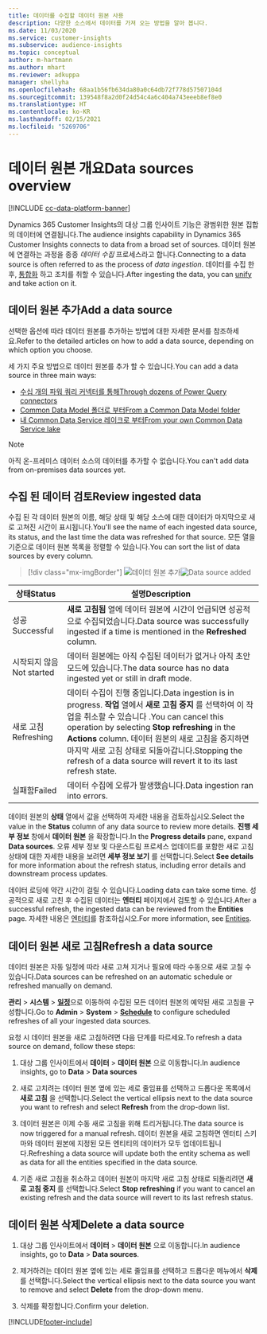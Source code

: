 ```yaml
---
title: 데이터를 수집할 데이터 원본 사용
description: 다양한 소스에서 데이터를 가져 오는 방법을 알아 봅니다.
ms.date: 11/03/2020
ms.service: customer-insights
ms.subservice: audience-insights
ms.topic: conceptual
author: m-hartmann
ms.author: mhart
ms.reviewer: adkuppa
manager: shellyha
ms.openlocfilehash: 68aa1b56fb634da80a0c64db72f778d57507104d
ms.sourcegitcommit: 139548f8a2d0f24d54c4a6c404a743eeeb8ef8e0
ms.translationtype: HT
ms.contentlocale: ko-KR
ms.lasthandoff: 02/15/2021
ms.locfileid: "5269706"
---
```

# <a name="data-sources-overview"></a><span data-ttu-id="b4734-103">데이터 원본 개요</span><span class="sxs-lookup"><span data-stu-id="b4734-103">Data sources overview</span></span>

[!INCLUDE [cc-data-platform-banner](../includes/cc-data-platform-banner.md)]

<span data-ttu-id="b4734-104">Dynamics 365 Customer Insights의 대상 그룹 인사이트 기능은 광범위한 원본 집합의 데이터에 연결됩니다.</span><span class="sxs-lookup"><span data-stu-id="b4734-104">The audience insights capability in Dynamics 365 Customer Insights connects to data from a broad set of sources.</span></span> <span data-ttu-id="b4734-105">데이터 원본에 연결하는 과정을 종종 *데이터 수집* 프로세스라고 합니다.</span><span class="sxs-lookup"><span data-stu-id="b4734-105">Connecting to a data source is often referred to as the process of *data ingestion*.</span></span> <span data-ttu-id="b4734-106">데이터를 수집 한 후, [통합화](data-unification.md) 하고 조치를 취할 수 있습니다.</span><span class="sxs-lookup"><span data-stu-id="b4734-106">After ingesting the data, you can [unify](data-unification.md) and take action on it.</span></span>

## <a name="add-a-data-source"></a><span data-ttu-id="b4734-107">데이터 원본 추가</span><span class="sxs-lookup"><span data-stu-id="b4734-107">Add a data source</span></span>

<span data-ttu-id="b4734-108">선택한 옵션에 따라 데이터 원본를 추가하는 방법에 대한 자세한 문서를 참조하세요.</span><span class="sxs-lookup"><span data-stu-id="b4734-108">Refer to the detailed articles on how to add a data source, depending on which option you choose.</span></span>

<span data-ttu-id="b4734-109">세 가지 주요 방법으로 데이터 원본를 추가 할 수 있습니다.</span><span class="sxs-lookup"><span data-stu-id="b4734-109">You can add a data source in three main ways:</span></span>

- [<span data-ttu-id="b4734-110">수십 개의 파워 쿼리 커넥터를 통해</span><span class="sxs-lookup"><span data-stu-id="b4734-110">Through dozens of Power Query connectors</span></span>](connect-power-query.md)
- [<span data-ttu-id="b4734-111">Common Data Model 폴더로 부터</span><span class="sxs-lookup"><span data-stu-id="b4734-111">From a Common Data Model folder</span></span>](connect-common-data-model.md)
- [<span data-ttu-id="b4734-112">내 Common Data Service 레이크로 부터</span><span class="sxs-lookup"><span data-stu-id="b4734-112">From your own Common Data Service lake</span></span>](connect-common-data-service-lake.md)

> [!NOTE]
> <span data-ttu-id="b4734-113">아직 온-프레미스 데이터 소스의 데이터를 추가할 수 없습니다.</span><span class="sxs-lookup"><span data-stu-id="b4734-113">You can't add data from on-premises data sources yet.</span></span>

## <a name="review-ingested-data"></a><span data-ttu-id="b4734-114">수집 된 데이터 검토</span><span class="sxs-lookup"><span data-stu-id="b4734-114">Review ingested data</span></span>

<span data-ttu-id="b4734-115">수집 된 각 데이터 원본의 이름, 해당 상태 및 해당 소스에 대한 데이터가 마지막으로 새로 고쳐진 시간이 표시됩니다.</span><span class="sxs-lookup"><span data-stu-id="b4734-115">You'll see the name of each ingested data source, its status, and the last time the data was refreshed for that source.</span></span> <span data-ttu-id="b4734-116">모든 열을 기준으로 데이터 원본 목록을 정렬할 수 있습니다.</span><span class="sxs-lookup"><span data-stu-id="b4734-116">You can sort the list of data sources by every column.</span></span>

> [!div class="mx-imgBorder"]
> <span data-ttu-id="b4734-117">![데이터 원본 추가](media/configure-data-datasource-added.png "데이터 원본 추가")</span><span class="sxs-lookup"><span data-stu-id="b4734-117">![Data source added](media/configure-data-datasource-added.png "Data source added")</span></span>

|<span data-ttu-id="b4734-118">상태</span><span class="sxs-lookup"><span data-stu-id="b4734-118">Status</span></span>  |<span data-ttu-id="b4734-119">설명</span><span class="sxs-lookup"><span data-stu-id="b4734-119">Description</span></span>  |
|---------|---------|
|<span data-ttu-id="b4734-120">성공</span><span class="sxs-lookup"><span data-stu-id="b4734-120">Successful</span></span>   |<span data-ttu-id="b4734-121">**새로 고침됨** 열에 데이터 원본에 시간이 언급되면 성공적으로 수집되었습니다.</span><span class="sxs-lookup"><span data-stu-id="b4734-121">Data source was successfully ingested if a time is mentioned in the **Refreshed** column.</span></span>
|<span data-ttu-id="b4734-122">시작되지 않음</span><span class="sxs-lookup"><span data-stu-id="b4734-122">Not started</span></span>   |<span data-ttu-id="b4734-123">데이터 원본에는 아직 수집된 데이터가 없거나 아직 초안 모드에 있습니다.</span><span class="sxs-lookup"><span data-stu-id="b4734-123">The data source has no data ingested yet or still in draft mode.</span></span>         |
|<span data-ttu-id="b4734-124">새로 고침</span><span class="sxs-lookup"><span data-stu-id="b4734-124">Refreshing</span></span>    |<span data-ttu-id="b4734-125">데이터 수집이 진행 중입니다.</span><span class="sxs-lookup"><span data-stu-id="b4734-125">Data ingestion is in progress.</span></span> <span data-ttu-id="b4734-126">**작업** 열에서 **새로 고침 중지** 를 선택하여 이 작업을 취소할 수 있습니다 .</span><span class="sxs-lookup"><span data-stu-id="b4734-126">You can cancel this operation by selecting **Stop refreshing** in the **Actions** column.</span></span> <span data-ttu-id="b4734-127">데이터 원본의 새로 고침을 중지하면 마지막 새로 고침 상태로 되돌아갑니다.</span><span class="sxs-lookup"><span data-stu-id="b4734-127">Stopping the refresh of a data source will revert it to its last refresh state.</span></span>       |
|<span data-ttu-id="b4734-128">실패함</span><span class="sxs-lookup"><span data-stu-id="b4734-128">Failed</span></span>     |<span data-ttu-id="b4734-129">데이터 수집에 오류가 발생했습니다.</span><span class="sxs-lookup"><span data-stu-id="b4734-129">Data ingestion ran into errors.</span></span>         |

<span data-ttu-id="b4734-130">데이터 원본의 **상태** 열에서 값을 선택하여 자세한 내용을 검토하십시오.</span><span class="sxs-lookup"><span data-stu-id="b4734-130">Select the value in the **Status** column of any data source to review more details.</span></span> <span data-ttu-id="b4734-131">**진행 세부 정보** 창에서 **데이터 원본** 을 확장합니다.</span><span class="sxs-lookup"><span data-stu-id="b4734-131">In the **Progress details** pane, expand **Data sources**.</span></span> <span data-ttu-id="b4734-132">오류 세부 정보 및 다운스트림 프로세스 업데이트를 포함한 새로 고침 상태에 대한 자세한 내용을 보려면 **세부 정보 보기** 를 선택합니다.</span><span class="sxs-lookup"><span data-stu-id="b4734-132">Select **See details** for more information about the refresh status, including error details and downstream process updates.</span></span>

<span data-ttu-id="b4734-133">데이터 로딩에 약간 시간이 걸릴 수 있습니다.</span><span class="sxs-lookup"><span data-stu-id="b4734-133">Loading data can take some time.</span></span> <span data-ttu-id="b4734-134">성공적으로 새로 고친 후 수집된 데이터는 **엔터티** 페이지에서 검토할 수 있습니다.</span><span class="sxs-lookup"><span data-stu-id="b4734-134">After a successful refresh, the ingested data can be reviewed from the **Entities** page.</span></span> <span data-ttu-id="b4734-135">자세한 내용은 [엔터티](entities.md)를 참조하십시오.</span><span class="sxs-lookup"><span data-stu-id="b4734-135">For more information, see [Entities](entities.md).</span></span>

## <a name="refresh-a-data-source"></a><span data-ttu-id="b4734-136">데이터 원본 새로 고침</span><span class="sxs-lookup"><span data-stu-id="b4734-136">Refresh a data source</span></span>

<span data-ttu-id="b4734-137">데이터 원본은 자동 일정에 따라 새로 고쳐 지거나 필요에 따라 수동으로 새로 고칠 수 있습니다.</span><span class="sxs-lookup"><span data-stu-id="b4734-137">Data sources can be refreshed on an automatic schedule or refreshed manually on demand.</span></span> 

<span data-ttu-id="b4734-138">**관리** > **시스템** > [**일정**](system.md#schedule-tab)으로 이동하여 수집된 모든 데이터 원본의 예약된 새로 고침을 구성합니다.</span><span class="sxs-lookup"><span data-stu-id="b4734-138">Go to **Admin** > **System** > [**Schedule**](system.md#schedule-tab) to configure scheduled refreshes of all your ingested data sources.</span></span>

<span data-ttu-id="b4734-139">요청 시 데이터 원본을 새로 고침하려면 다음 단계를 따르세요.</span><span class="sxs-lookup"><span data-stu-id="b4734-139">To refresh a data source on demand, follow these steps:</span></span>

1. <span data-ttu-id="b4734-140">대상 그룹 인사이트에서 **데이터** > **데이터 원본** 으로 이동합니다.</span><span class="sxs-lookup"><span data-stu-id="b4734-140">In audience insights, go to **Data** > **Data sources**</span></span>

2. <span data-ttu-id="b4734-141">새로 고치려는 데이터 원본 옆에 있는 세로 줄임표를 선택하고 드롭다운 목록에서 **새로 고침** 을 선택합니다.</span><span class="sxs-lookup"><span data-stu-id="b4734-141">Select the vertical ellipsis next to the data source you want to refresh and select **Refresh** from the drop-down list.</span></span>

3. <span data-ttu-id="b4734-142">데이터 원본은 이제 수동 새로 고침을 위해 트리거됩니다.</span><span class="sxs-lookup"><span data-stu-id="b4734-142">The data source is now triggered for a manual refresh.</span></span> <span data-ttu-id="b4734-143">데이터 원본을 새로 고침하면 엔터티 스키마와 데이터 원본에 지정된 모든 엔티티의 데이터가 모두 업데이트됩니다.</span><span class="sxs-lookup"><span data-stu-id="b4734-143">Refreshing a data source will update both the entity schema as well as data for all the entities specified in the data source.</span></span>

4. <span data-ttu-id="b4734-144">기존 새로 고침을 취소하고 데이터 원본이 마지막 새로 고침 상태로 되돌리려면 **새로 고침 중지** 를 선택합니다.</span><span class="sxs-lookup"><span data-stu-id="b4734-144">Select **Stop refreshing** if you want to cancel an existing refresh and the data source will revert to its last refresh status.</span></span>

## <a name="delete-a-data-source"></a><span data-ttu-id="b4734-145">데이터 원본 삭제</span><span class="sxs-lookup"><span data-stu-id="b4734-145">Delete a data source</span></span>

1. <span data-ttu-id="b4734-146">대상 그룹 인사이트에서 **데이터** > **데이터 원본** 으로 이동합니다.</span><span class="sxs-lookup"><span data-stu-id="b4734-146">In audience insights, go to **Data** > **Data sources**.</span></span>

2. <span data-ttu-id="b4734-147">제거하려는 데이터 원본 옆에 있는 세로 줄임표를 선택하고 드롭다운 메뉴에서 **삭제** 를 선택합니다.</span><span class="sxs-lookup"><span data-stu-id="b4734-147">Select the vertical ellipsis next to the data source you want to remove and select **Delete** from the drop-down menu.</span></span>

3. <span data-ttu-id="b4734-148">삭제를 확정합니다.</span><span class="sxs-lookup"><span data-stu-id="b4734-148">Confirm your deletion.</span></span>


[!INCLUDE[footer-include](../includes/footer-banner.md)]